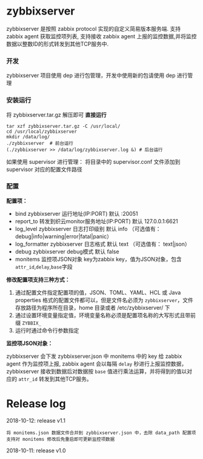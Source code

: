 zybbixserver
============


zybbixserver 是按照 zabbix protocol 实现的自定义简易版本服务端.
支持 zabbix agent 获取监控项列表,
支持接收 zabbix agent 上报的监控数据,并将监控数据以整数ID的形式转发到其他TCP服务中.


### 开发

zybbixserver 项目使用 dep 进行包管理，开发中使用新的包请使用 dep 进行管理

### 安装运行

将 zybbixserver.tar.gz 解压即可 **直接运行**

    tar xzf zybbixserver.tar.gz -C /usr/local/
    cd /usr/local/zybbixserver
    mkdir /data/log/
    ./zybbixserver  # 前台运行
    (./zybbixserver >> /data/log/zybbixserver.log &) # 后台运行

如果使用 supervisor 进行管理： 将目录中的 supervisor.conf 文件添加到 supervisor 对应的配置文件路径

### 配置

**配置项：**

- bind zybbixserver 运行地址(IP:PORT) 默认 :20051
- report_to  转发到织云monitor服务地址(IP:PORT) 默认 127.0.0.1:6621
- log_level  zybbixserver 日志打印级别 默认 info （可选值有： debug|info|warning|error|fatal|panic）
- log_formatter  zybbixserver 日志格式 默认 text （可选值有： text|json）
- debug  zybbixserver debug模式 默认 false
- monitems  监控项JSON对象 key为zabbix key，值为JSON对象，包含`attr_id`,`delay`,`base`字段

**修改配置项支持三种方式：**

1. 通过配置文件指定配置项的值，JSON、TOML、YAML、HCL 或 Java properties 格式的配置文件都可以，但是文件名必须为 `zybbixserver`，文件存放路径为程序所在目录，home 目录或者 /etc/zybbixserver/ 下
2. 通过设置环境变量指定值，环境变量名称必须是配置项名称的大写形式且带前缀 `ZYBBIX_`
3. 运行时通过命令行参数指定

**监控项JSON对象：**

zybbixserver 会下发 zybbixserver.json 中 monitems 中的 key 给 zabbix agent 作为监控项上报, zabbix agent 会以每隔 `delay` 秒进行上报监控数据，
zybbixserver 接收到数据后对数据按 `base` 值进行乘法运算，并将得到的值以对应的 `attr_id` 转发到其他TCP服务。

# Release log

2018-10-12: release v1.1

    将 monitems.json 数据文件合并到 zybbixserver.json 中，去除 data_path 配置项
    支持对 monitems 修改后免重启即可更新监控项数据

2018-10-11: release v1.0
